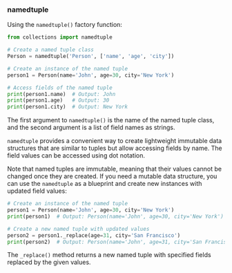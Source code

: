 ### namedtuple
Using the `namedtuple()` factory function:
```python
from collections import namedtuple

# Create a named tuple class
Person = namedtuple('Person', ['name', 'age', 'city'])

# Create an instance of the named tuple
person1 = Person(name='John', age=30, city='New York')

# Access fields of the named tuple
print(person1.name)  # Output: John
print(person1.age)   # Output: 30
print(person1.city)  # Output: New York
```
 The first argument to `namedtuple()` is the name of the named tuple class, and the second argument is a list of field names as strings.

`namedtuple` provides a convenient way to create lightweight immutable data structures that are similar to tuples but allow accessing fields by name. The field values can be accessed using dot notation.

Note that named tuples are immutable, meaning that their values cannot be changed once they are created. If you need a mutable data structure, you can use the `namedtuple` as a blueprint and create new instances with updated field values:
```python
# Create an instance of the named tuple
person1 = Person(name='John', age=30, city='New York')
print(person1)  # Output: Person(name='John', age=30, city='New York')

# Create a new named tuple with updated values
person2 = person1._replace(age=31, city='San Francisco')
print(person2)  # Output: Person(name='John', age=31, city='San Francisco')
```
The `_replace()` method returns a new named tuple with specified fields replaced by the given values.